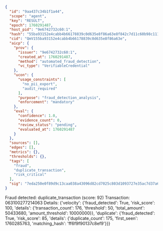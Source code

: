```json
{
  "id": "9aa437c34b1f1a44",
  "scope": "agent",
  "key": "RESULT",
  "epoch": 1760291487,
  "host_pid": "9e6742732c60:1",
  "hash": "55ba93152e4cabb4b66178839c0d635e8f86a63e8f842c7d11c60b98c111dc2c",
  "cid": "QmV155ba93152e4cabb4b66178839c0d635e8f86a63e",
  "aicp": {
    "prov": {
      "issuer": "9e6742732c60:1",
      "created_at": 1760291487,
      "method": "automated_fraud_detection",
      "vc_type": "VerifiableCredential"
    },
    "ucon": {
      "usage_constraints": [
        "no_pii_export",
        "audit_required"
      ],
      "purpose": "fraud_detection_analysis",
      "enforcement": "mandatory"
    },
    "eval": {
      "confidence": 1.0,
      "evidence_count": 0,
      "review_status": "pending",
      "evaluated_at": 1760291487
    }
  },
  "sources": [],
  "edges": [],
  "metrics": {},
  "thresholds": {},
  "tags": [
    "fraud",
    "duplicate_transaction",
    "risk_critical"
  ],
  "sig": "7eda250e0f89d9c13caa038a43096d82cd7025c803d1093727e35ac7d37a61c1"
}
```

Fraud detected: duplicate_transaction (score: 92)
Transaction: 063100277214063
Details: {'velocity': {'fraud_detected': True, 'risk_score': 100, 'details': {'transaction_count': 176, 'threshold': 50, 'total_amount': 50433680, 'amount_threshold': 10000000}}, 'duplicate': {'fraud_detected': True, 'risk_score': 85, 'details': {'duplicate_count': 175, 'first_seen': 1760285763, 'matching_hash': 'ff6f9f90137c8ef9'}}}